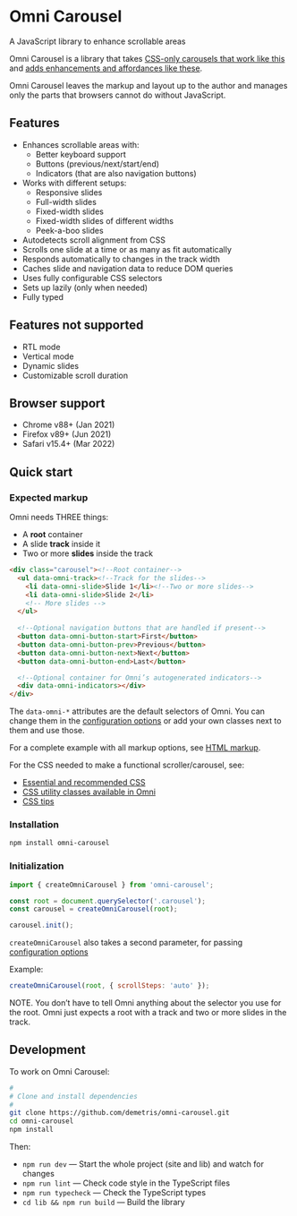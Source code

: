 ﻿
Omni Carousel
================================================================================

A JavaScript library to enhance scrollable areas


Omni Carousel is a library that takes [CSS-only carousels that work like this](https://omnicarousel.dev/demos/no-js/) and [adds enhancements and affordances like these](https://omnicarousel.dev/demos/one-per-view/).

Omni Carousel leaves the markup and layout up to the author and manages
only the parts that browsers cannot do without JavaScript.


Features
----------------------------------------

-   Enhances scrollable areas with:
    -   Better keyboard support
    -   Buttons (previous/next/start/end)
    -   Indicators (that are also navigation buttons)
-   Works with different setups:
    -   Responsive slides
    -   Full-width slides
    -   Fixed-width slides
    -   Fixed-width slides of different widths
    -   Peek-a-boo slides
-   Autodetects scroll alignment from CSS
-   Scrolls one slide at a time or as many as fit automatically
-   Responds automatically to changes in the track width
-   Caches slide and navigation data to reduce DOM queries
-   Uses fully configurable CSS selectors
-   Sets up lazily (only when needed)
-   Fully typed


Features not supported
----------------------------------------

-   RTL mode
-   Vertical mode
-   Dynamic slides
-   Customizable scroll duration


Browser support
----------------------------------------

-   Chrome v88+ (Jan 2021)
-   Firefox v89+ (Jun 2021)
-   Safari v15.4+ (Mar 2022)


Quick start
----------------------------------------


### Expected markup

Omni needs THREE things:

-   A **root** container
-   A slide **track** inside it
-   Two or more **slides** inside the track

```html
<div class="carousel"><!--Root container-->
  <ul data-omni-track><!--Track for the slides-->
    <li data-omni-slide>Slide 1</li><!--Two or more slides-->
    <li data-omni-slide>Slide 2</li>
    <!-- More slides -->
  </ul>
  
  <!--Optional navigation buttons that are handled if present-->
  <button data-omni-button-start>First</button>
  <button data-omni-button-prev>Previous</button>
  <button data-omni-button-next>Next</button>
  <button data-omni-button-end>Last</button>

  <!--Optional container for Omni’s autogenerated indicators-->
  <div data-omni-indicators></div>
</div>
```

The `data-omni-*` attributes are the default selectors of Omni.
You can change them in the [configuration options](docs/configuration-options.md)
or add your own classes next to them and use those.

For a complete example with all markup options, see [HTML markup](docs/html-markup.md).

For the CSS needed to make a functional scroller/carousel, see:

-   [Essential and recommended CSS](docs/css-essential-and-recommended.md)
-   [CSS utility classes available in Omni](docs/css-utilities.md)
-   [CSS tips](docs/css-tips.md)


### Installation

```bash
npm install omni-carousel
```


### Initialization

```js
import { createOmniCarousel } from 'omni-carousel';

const root = document.querySelector('.carousel');
const carousel = createOmniCarousel(root);

carousel.init();
```

`createOmniCarousel` also takes a second parameter, for passing
[configuration options](docs/configuration-options.md)

Example:

```js
createOmniCarousel(root, { scrollSteps: 'auto' });
```

NOTE.
You don’t have to tell Omni anything about the selector you use for the root.
Omni just expects a root with a track and two or more slides in the track.


Development
----------------------------------------

To work on Omni Carousel:

```bash
#
# Clone and install dependencies
#
git clone https://github.com/demetris/omni-carousel.git
cd omni-carousel
npm install
```

Then:

-   `npm run dev` — Start the whole project (site and lib) and watch for changes
-   `npm run lint` — Check code style in the TypeScript files
-   `npm run typecheck` — Check the TypeScript types
-   `cd lib && npm run build` — Build the library

